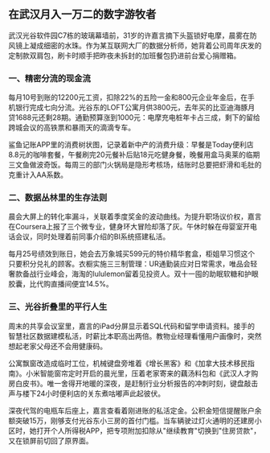 ## 在武汉月入一万二的数字游牧者
 
 武汉光谷软件园C7栋的玻璃幕墙前，31岁的许嘉言摘下头盔锁好电摩，晨雾在防风镜上凝成细密的水珠。作为某互联网大厂的数据分析师，她背着公司周年庆发的定制款双肩包，刷卡时顺手把昨夜未拆封的加班餐包扔进前台爱心捐赠箱。
 
### 一、精密分流的现金流
 每月10号到账的12200元工资，扣除22%的五险一金和800元企业年金后，在手机银行完成七向分流。光谷东的LOFT公寓月供3800元，去年买的比亚迪海豚月贷1688元还剩28期。通勤预算涨到1000元：电摩充电桩年卡占三成，剩下的留给跨城会议的高铁票和暴雨天的滴滴专车。
 
 鲨鱼记账APP里的消费树状图，记录着新中产的消费升级：早餐是Today便利店8.8元的咖啡套餐，午餐刷完20元餐补后贴18元吃健身餐，晚餐用盒马奥莱的临期三文鱼做波奇饭。每周三的部门火锅局是隐形考核场，结账时总要把虾滑和毛肚的克重计入AA系数。
 
### 二、数据丛林里的生存法则
 晨会大屏上的转化率漏斗，关联着季度奖金的波动曲线。为提升职场议价权，嘉言在Coursera上报了三个微专业，健身环大冒险却落了灰。午休时躲在母婴室开电话会议，同时处理着前同事介绍的BI系统搭建私活。
 
 每月25号绩效到账日，她会去万象城买599元的特价精华套盒，柜姐早习惯这个只要积分兑礼的顾客。衣橱实施三三制管理：UR通勤装应对日常需求，唯品会轻奢款备战行业峰会，海淘的lululemon留着见投资人。双十一囤的助眠软糖和护眼胶囊，比代购直播间便宜14.5%。
 
### 三、光谷折叠里的平行人生
 周末的共享会议室里，嘉言的iPad分屏显示着SQL代码和留学申请资料。接手的智慧社区数据建模私活，时薪比本职高出两倍。教物业经理看懂用户画像时，突然想起老家父母还不会用健康码。
 
 公寓飘窗改造成临时工位，机械键盘旁堆着《增长黑客》和《加拿大技术移民指南》。小米智能窗帘定时开启的晨光里，压着老家寄来的藕汤料包和《武汉人才购房白皮书》。唯一舍得开地暖的深夜，是赶制行业分析报告的冲刺时刻，键盘敲击声与楼下24小时便利店的关东煮咕嘟声此起彼伏。
 
 深夜代驾的电瓶车后座上，嘉言查看着刚进账的私活定金。公积金短信提醒账户余额突破15万，刚够支付光谷东小三房的首付门槛。当车辆驶过灯火通明的还建房小区时，她打开个人所得税APP，把专项附加扣除从"继续教育"切换到"住房贷款"，又在锁屏前切回了原界面。